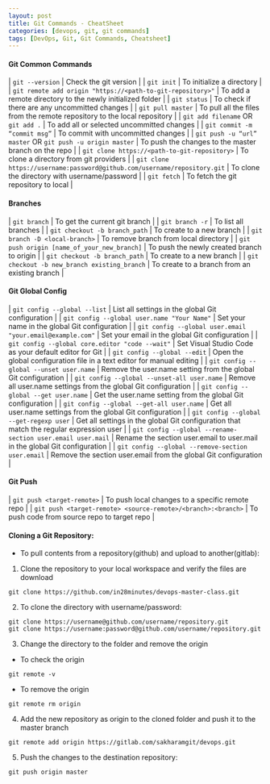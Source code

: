 ```yaml
---
layout: post
title: Git Commands - CheatSheet
categories: [devops, git, git commands]
tags: [DevOps, Git, Git Commands, Cheatsheet]
---
```



#### Git Common Commands

| `git --version` | Check the git version | 
| `git init` | To initialize a directory | 
| `git remote add origin "https://<path-to-git-repository>"` | To add a remote directory to the newly initialized folder | 
| `git status` | To check if there are any uncommitted changes | 
| `git pull master` | To pull all the files from the remote repository to the local repository | 
| `git add filename` OR `git add .` | To add all or selected uncommitted changes |
| `git commit -m “commit msg”` | To commit with uncommitted changes |
| `git push -u “url” master` OR `git push -u origin master` | To push the changes to the master branch on the repo |
| `git clone https://<path-to-git-repository>` | To clone a directory from git providers |
| `git clone https://username:password@github.com/username/repository.git` | To clone the directory with username/password | 
| `git fetch` | To fetch the git repository to local |


#### Branches 

| `git branch` | To get the current git branch |
| `git branch -r` | To list all branches |
| `git checkout -b branch_path` | To create to a new branch |
| `git branch -D <local-branch>` | To remove branch from local directory |
| `git push origin [name_of_your_new_branch]` | To push the newly created branch to origin |
| `git checkout -b branch_path` | To create to a new branch |
| `git checkout -b new_branch existing_branch` | To create to a branch from an existing branch |


#### Git Global Config

| `git config --global --list` | List all settings in the global Git configuration | 
| `git config --global user.name "Your Name"` | Set your name in the global Git configuration | 
| `git config --global user.email "your.email@example.com"` | Set your email in the global Git configuration | 
| `git config --global core.editor "code --wait"` | Set Visual Studio Code as your default editor for Git | 
| `git config --global --edit` | Open the global configuration file in a text editor for manual editing |
| `git config --global --unset user.name` |	Remove the user.name setting from the global Git configuration |
| `git config --global --unset-all user.name` | Remove all user.name settings from the global Git configuration |
| `git config --global --get user.name` | Get the user.name setting from the global Git configuration |
| `git config --global --get-all user.name` | Get all user.name settings from the global Git configuration |
| `git config --global --get-regexp user` | Get all settings in the global Git configuration that match the regular expression user |
| `git config --global --rename-section user.email user.mail` |	Rename the section user.email to user.mail in the global Git configuration |
| `git config --global --remove-section user.email` | Remove the section user.email from the global Git configuration | 


#### Git Push

| `git push <target-remote>` | To push local changes to a specific remote repo | 
| `git push <target-remote> <source-remote>/<branch>:<branch>` | To push code from source repo to target repo | 

#### Cloning a Git Repository:
- To pull contents from a repository(github) and upload to another(gitlab):

1. Clone the repository to your local workspace and verify the files are download
```
git clone https://github.com/in28minutes/devops-master-class.git
```

2. To clone the directory with username/password:
```
git clone https://username@github.com/username/repository.git
git clone https://username:password@github.com/username/repository.git
```

3. Change the directory to the folder and remove the origin
- To check the origin
```
git remote -v
```
- To remove the origin
```
git remote rm origin
```

4. Add the new repository as origin to the cloned folder and push it to the master branch
```
git remote add origin https://gitlab.com/sakharamgit/devops.git
```

5. Push the changes to the destination repository:	
```
git push origin master  
```